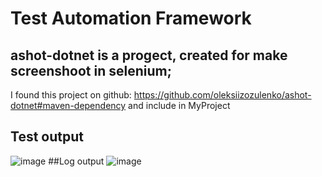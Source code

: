 # Test Automation Framework
## ashot-dotnet is a progect, created for make screenshoot in selenium;
I found this project on github: https://github.com/oleksiizozulenko/ashot-dotnet#maven-dependency
and include in MyProject
## Test output
![image](https://user-images.githubusercontent.com/43065890/70501116-477c5e80-1b2e-11ea-8b70-a0cf7264b7d1.png)
##Log output
![image](https://user-images.githubusercontent.com/43065890/70955191-0382df80-2081-11ea-9031-c1eaad651329.png)
